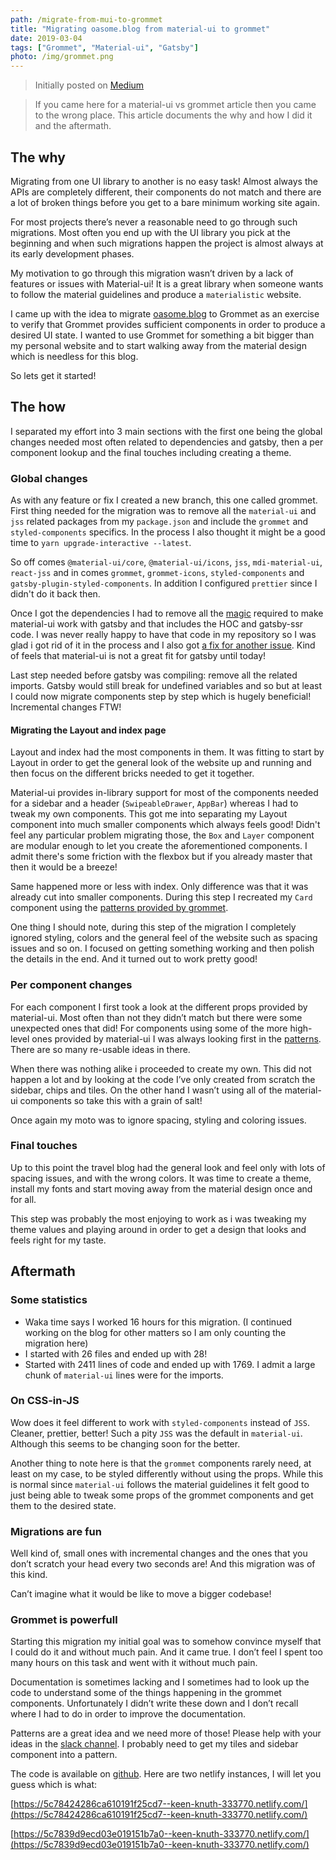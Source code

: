 ```yaml
---
path: /migrate-from-mui-to-grommet
title: "Migrating oasome.blog from material-ui to grommet"
date: 2019-03-04
tags: ["Grommet", "Material-ui", "Gatsby"]
photo: /img/grommet.png
---
```


> Initially posted on [Medium](https://medium.com/grommet-io/migrating-oasome-blog-from-material-ui-to-grommet-d2fd490d3c32)

> If you came here for a material-ui vs grommet article then you came to the wrong place. This article documents the why and how I did it and the aftermath.

## The why

Migrating from one UI library to another is no easy task! Almost always the APIs are completely different, their components do not match and there are a lot of broken things before you get to a bare minimum working site again.

For most projects there’s never a reasonable need to go through such migrations. Most often you end up with the UI library you pick at the beginning and when such migrations happen the project is almost always at its early development phases.

My motivation to go through this migration wasn’t driven by a lack of features or issues with Material-ui! It is a great library when someone wants to follow the material guidelines and produce a `materialistic` website.

I came up with the idea to migrate [oasome.blog](https://oasome.blog) to Grommet as an exercise to verify that Grommet provides sufficient components in order to produce a desired UI state. I wanted to use Grommet for something a bit bigger than my personal website and to start walking away from the material design which is needless for this blog.

So lets get it started!

## The how

I separated my effort into 3 main sections with the first one being the global changes needed most often related to dependencies and gatsby, then a per component lookup and the final touches including creating a theme.

### Global changes

As with any feature or fix I created a new branch, this one called grommet. First thing needed for the migration was to remove all the `material-ui` and `jss` related packages from my `package.json` and include the `grommet` and `styled-components` specifics. In the process I also thought it might be a good time to `yarn upgrade-interactive --latest`.

So off comes `@material-ui/core`, `@material-ui/icons`, `jss`, `mdi-material-ui`, `react-jss` and in comes `grommet`, `grommet-icons`, `styled-components` and `gatsby-plugin-styled-components`. In addition I configured `prettier` since I didn't do it back then.

Once I got the dependencies I had to remove all the [magic](https://github.com/mui-org/material-ui/tree/next/examples/gatsby) required to make material-ui work with gatsby and that includes the HOC and gatsby-ssr code. I was never really happy to have that code in my repository so I was glad i got rid of it in the process and I also got [a fix for another issue](https://github.com/gatsbyjs/gatsby/issues/8237). Kind of feels that material-ui is not a great fit for gatsby until today!

Last step needed before gatsby was compiling: remove all the related imports. Gatsby would still break for undefined variables and so but at least I could now migrate components step by step which is hugely beneficial! Incremental changes FTW!

#### Migrating the Layout and index page

Layout and index had the most components in them. It was fitting to start by Layout in order to get the general look of the website up and running and then focus on the different bricks needed to get it together.

Material-ui provides in-library support for most of the components needed for a sidebar and a header (`SwipeableDrawer`, `AppBar`) whereas I had to tweak my own components. This got me into separating my Layout component into much smaller components which always feels good! Didn't feel any particular problem migrating those, the `Box` and `Layer` component are modular enough to let you create the aforementioned components. I admit there's some friction with the flexbox but if you already master that then it would be a breeze!

Same happened more or less with index. Only difference was that it was already cut into smaller components. During this step I recreated my `Card` component using the [patterns provided by grommet](https://codesandbox.io/u/grommetux/sandboxes).

One thing I should note, during this step of the migration I completely ignored styling, colors and the general feel of the website such as spacing issues and so on. I focused on getting something working and then polish the details in the end. And it turned out to work pretty good!

### Per component changes

For each component I first took a look at the different props provided by material-ui. Most often than not they didn’t match but there were some unexpected ones that did! For components using some of the more high-level ones provided by material-ui I was always looking first in the [patterns](https://codesandbox.io/u/grommetux/sandboxes). There are so many re-usable ideas in there.

When there was nothing alike i proceeded to create my own. This did not happen a lot and by looking at the code I’ve only created from scratch the sidebar, chips and tiles. On the other hand I wasn’t using all of the material-ui components so take this with a grain of salt!

Once again my moto was to ignore spacing, styling and coloring issues.

### Final touches

Up to this point the travel blog had the general look and feel only with lots of spacing issues, and with the wrong colors. It was time to create a theme, install my fonts and start moving away from the material design once and for all.

This step was probably the most enjoying to work as i was tweaking my theme values and playing around in order to get a design that looks and feels right for my taste.

## Aftermath

### Some statistics

- Waka time says I worked 16 hours for this migration. (I continued working on the blog for other matters so I am only counting the migration here)
- I started with 26 files and ended up with 28!
- Started with 2411 lines of code and ended up with 1769. I admit a large chunk of `material-ui` lines were for the imports.

### On CSS-in-JS

Wow does it feel different to work with `styled-components` instead of `JSS`. Cleaner, prettier, better! Such a pity `JSS` was the default in `material-ui`. Although this seems to be changing soon for the better.

Another thing to note here is that the `grommet` components rarely need, at least on my case, to be styled differently without using the props. While this is normal since `material-ui` follows the material guidelines it felt good to just being able to tweak some props of the grommet components and get them to the desired state.

### Migrations are fun

Well kind of, small ones with incremental changes and the ones that you don’t scratch your head every two seconds are! And this migration was of this kind.

Can’t imagine what it would be like to move a bigger codebase!

### Grommet is powerfull

Starting this migration my initial goal was to somehow convince myself that I could do it and without much pain. And it came true. I don’t feel I spent too many hours on this task and went with it without much pain.

Documentation is sometimes lacking and I sometimes had to look up the code to understand some of the things happening in the grommet components. Unfortunately I didn’t write these down and I don’t recall where I had to do in order to improve the documentation.

Patterns are a great idea and we need more of those! Please help with your ideas in the [slack channel](https://slackin.grommet.io/). I probably need to get my tiles and sidebar component into a pattern.

The code is available on [github](https://github.com/oorestisime/oasome). Here are two netlify instances, I will let you guess which is what:

[https://5c78424286ca610191f25cd7--keen-knuth-333770.netlify.com/](https://5c78424286ca610191f25cd7--keen-knuth-333770.netlify.com/)

[https://5c7839d9ecd03e019151b7a0--keen-knuth-333770.netlify.com/](https://5c7839d9ecd03e019151b7a0--keen-knuth-333770.netlify.com/)
